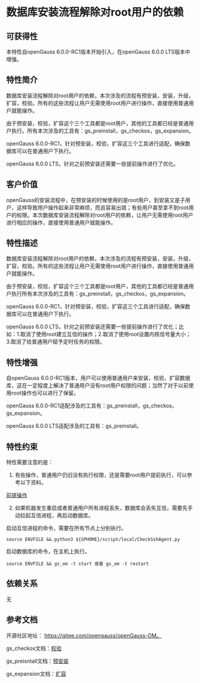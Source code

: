 # 数据库安装流程解除对root用户的依赖

## 可获得性<a name="section56086982"></a>

本特性自openGauss 6.0.0-RC1版本开始引入，在openGauss 6.0.0 LTS版本中增强。

## 特性简介<a name="section35020791"></a>

数据库安装流程解除对root用户的依赖，本次涉及的流程有预安装，安装，升级，扩容，校验。所有的这些流程让用户无需使用root用户进行操作，直接使用普通用户就能操作。

由于预安装，校验，扩容这个三个工具都是root用户，其他的工具都已经是普通用户执行。所有本次涉及的工具有：gs_preinstall，gs_checkos，gs_expansion。

openGauss 6.0.0-RC1，针对预安装，校验，扩容这三个工具进行适配，确保数据库可以在普通用户下执行。

openGauss 6.0.0 LTS，针对之前预安装还需要一些提前操作进行了优化。

## 客户价值<a name="section46751668"></a>

openGauss的安装流程中，在预安装的时候使用的是root用户，到安装又是子用户，这样导致用户操作起来非常麻烦，而且容易出错；有些用户甚至拿不到root用户的权限。本次数据库安装流程解除对root用户的依赖，让用户无需使用root用户进行相应的操作，直接使用普通用户就能操作。

## 特性描述<a name="section18111828"></a>

数据库安装流程解除对root用户的依赖，本次涉及的流程有预安装，安装，升级，扩容，校验。所有的这些流程让用户无需使用root用户进行操作，直接使用普通用户就能操作。

由于预安装，校验，扩容这个三个工具都是root用户，其他的工具都已经是普通用户执行所有本次涉及的工具有：gs_preinstall，gs_checkos，gs_expansion。

openGauss 6.0.0-RC1，针对预安装，校验，扩容这三个工具进行适配，确保数据库可以在普通用户下执行。

openGauss 6.0.0 LTS，针对之前预安装还需要一些提前操作进行了优化；比如：1.取消了使用root建立互信的操作；2.取消了使用root设置内核信号量大小；3.取消了给普通用户赋予定时任务的权限。

## 特性增强<a name="section28788730"></a>

自openGauss 6.0.0-RC1版本，用户可以使用普通用户来安装，校验，扩容数据库，这在一定程度上解决了普通用户没有root用户权限的问题；当然了对于以前使用root操作也可以进行了保留。

openGauss 6.0.0-RC1适配涉及的工具有：gs_preinstall，gs_checkos，gs_expansion。

openGauss 6.0.0 LTS适配涉及的工具有：gs_preinstall。

## 特性约束<a name="section06531946143616"></a>

特性需要注意的是：

1.  有些操作，普通用户仍旧没有执行权限，还是需要root用户提前执行，可以参考以下资料。

<a href="../InstallationGuide/前提操作.md">前提操作</a>

2.  如果机器发生重启或者普通用户所有进程丢失，数据库会丢失互信，需要先手动拉起互信进程，再启动数据库。

启动互信进程的命令，需要在所有节点上分别执行。

```
source ENVFILE && python3 ${GPHOME}/script/local/CheckSshAgent.py
```

启动数据库的命令，在主机上执行。

```
source ENVFILE && gs_om -t start 或者 gs_om -t restart
```


## 依赖关系<a name="section57771982"></a>

无

## 参考文档<a name="section57771982"></a>

开源社区地址： https://gitee.com/opengauss/openGauss-OM。

gs_checkos文档：<a href="../ToolandCommandReference/gs_checkos.md">校验</a>

gs_preisntall文档：<a href="../ToolandCommandReference/gs_preinstall.md">预安装</a>

gs_expansion文档：<a href="../ToolandCommandReference/gs_expansion.md">扩容</a>
